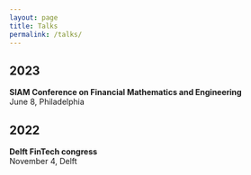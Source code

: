 ```yaml
---
layout: page
title: Talks
permalink: /talks/
---
```


## 2023
**SIAM Conference on Financial Mathematics and Engineering** \
June 8, Philadelphia

## 2022
**Delft FinTech congress** \
November 4, Delft

